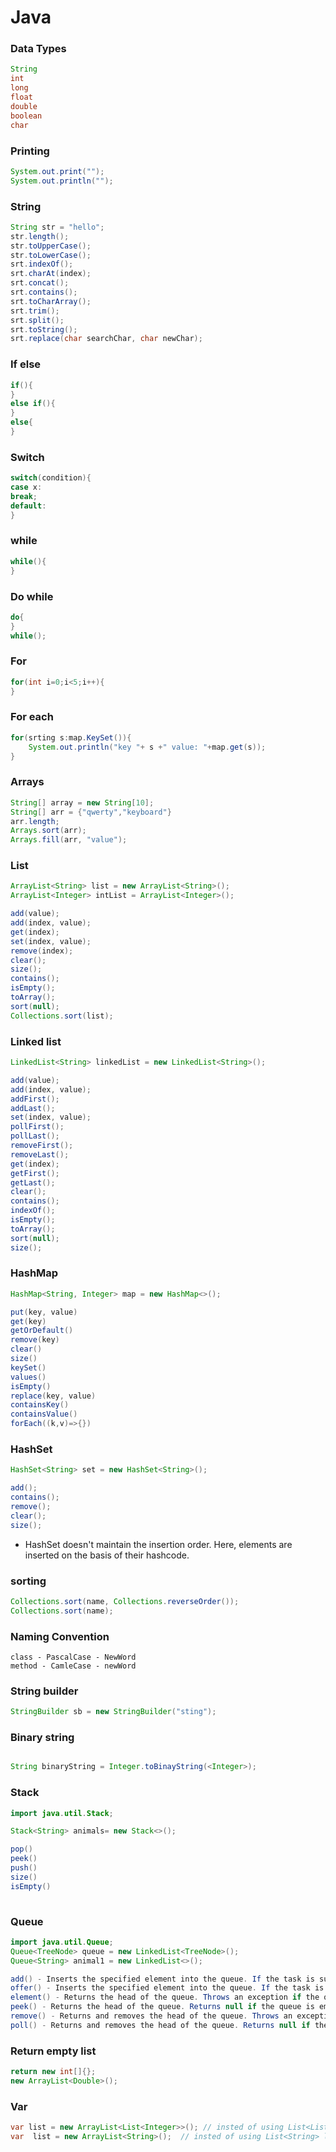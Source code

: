 # Java

### Data Types
``` java
String
int
long
float
double
boolean
char

```

### Printing 

``` java
System.out.print("");
System.out.println("");
```

### String

``` java
String str = "hello";
str.length();
str.toUpperCase();
str.toLowerCase();
srt.indexOf();
srt.charAt(index);
srt.concat();
srt.contains();
srt.toCharArray();
srt.trim();
srt.split();
srt.toString();
srt.replace(char searchChar, char newChar);
```

### If else

``` java
if(){
}
else if(){
}
else{
}
```

### Switch

``` java
switch(condition){
case x:
break;
default:
}
```

### while
``` java
while(){
}
```

### Do while
``` java
do{
}
while();
```

### For
``` java
for(int i=0;i<5;i++){
}
```

### For each
``` java
for(srting s:map.KeySet()){
    System.out.println("key "+ s +" value: "+map.get(s));
}
```

### Arrays
``` java
String[] array = new String[10];
String[] arr = {"qwerty","keyboard"}
arr.length;
Arrays.sort(arr);
Arrays.fill(arr, "value");
```

### List
```java 
ArrayList<String> list = new ArrayList<String>();
ArrayList<Integer> intList = ArrayList<Integer>();

add(value);
add(index, value);
get(index);
set(index, value);
remove(index);
clear();
size();
contains();
isEmpty();
toArray();
sort(null);
Collections.sort(list);
```

### Linked list
``` java
LinkedList<String> linkedList = new LinkedList<String>();

add(value);
add(index, value);
addFirst();
addLast();
set(index, value);
pollFirst();
pollLast();
removeFirst();
removeLast();
get(index);
getFirst();
getLast();
clear();
contains();
indexOf();
isEmpty();
toArray();
sort(null);
size();
```

### HashMap 
``` java
HashMap<String, Integer> map = new HashMap<>();

put(key, value)
get(key)
getOrDefault()
remove(key)
clear()
size()
keySet()
values()
isEmpty()
replace(key, value)
containsKey()
containsValue()
forEach((k,v)=>{})
```

### HashSet
```  java
HashSet<String> set = new HashSet<String>();

add();
contains();
remove();
clear();
size();
```

- HashSet doesn't maintain the insertion order. Here, elements are inserted on the basis of their hashcode.

### sorting

``` java
Collections.sort(name, Collections.reverseOrder());
Collections.sort(name);
```

### Naming Convention
```
class - PascalCase - NewWord
method - CamleCase - newWord
```

### String builder
``` java
StringBuilder sb = new StringBuilder("sting");
```


### Binary string 
``` java 

String binaryString = Integer.toBinayString(<Integer>);

```

### Stack 
``` java
import java.util.Stack;

Stack<String> animals= new Stack<>();

pop()
peek()
push()
size()
isEmpty()
        
```
### Queue
``` java
import java.util.Queue;
Queue<TreeNode> queue = new LinkedList<TreeNode>();
Queue<String> animal1 = new LinkedList<>();

add() - Inserts the specified element into the queue. If the task is successful, add() returns true, if not it throws an exception.
offer() - Inserts the specified element into the queue. If the task is successful, offer() returns true, if not it returns false.
element() - Returns the head of the queue. Throws an exception if the queue is empty.
peek() - Returns the head of the queue. Returns null if the queue is empty.
remove() - Returns and removes the head of the queue. Throws an exception if the queue is empty.
poll() - Returns and removes the head of the queue. Returns null if the queue is empty.

```
### Return empty list
``` java
return new int[]{};
new ArrayList<Double>();
```

### Var
``` java
var list = new ArrayList<List<Integer>>(); // insted of using List<List<Integer>> list = new ArrayList<List<Integer>>();
var  list = new ArrayList<String>();  // insted of using List<String> list = new ArrayList<String>();
```

